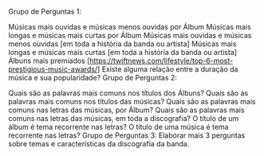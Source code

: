 
Grupo de Perguntas 1:

Músicas mais ouvidas e músicas menos ouvidas por Álbum
Músicas mais longas e músicas mais curtas por Álbum
Músicas mais ouvidas e músicas menos ouvidas [em toda a história da banda ou artista]
Músicas mais longas e músicas mais curtas [em toda a história da banda ou artista]
Álbuns mais premiados [https://twiftnews.com/lifestyle/top-6-most-prestigious-music-awards/]
Existe alguma relação entre a duração da música e sua popularidade?
Grupo de Perguntas 2:

Quais são as palavras mais comuns nos títulos dos Álbuns?
Quais são as palavras mais comuns nos títulos das músicas?
Quais são as palavras mais comuns nas letras das músicas, por Álbum?
Quais são as palavras mais comuns nas letras das músicas, em toda a discografia?
O título de um álbum é tema recorrente nas letras?
O título de uma música é tema recorrente nas letras?
Grupo de Perguntas 3: Elaborar mais 3 perguntas sobre temas e características da discografia da banda.


